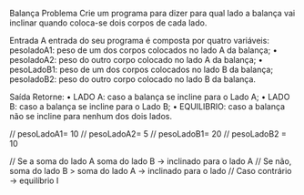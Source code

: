 Balança
Problema
Crie um programa para dizer para qual lado a balança vai inclinar quando coloca-se dois corpos de cada lado.

Entrada
A entrada do seu programa é composta por quatro variáveis:
pesoladoA1: peso de um dos corpos colocados no lado A da balança;
• pesoladoA2: peso do outro corpo colocado no lado A da balança;
• pesoLadoB1: peso de um dos corpos colocados no lado B da balança;
pesoladoB2: peso do outro corpo colocado no lado B da balança.


Saída
Retorne:
• LADO A: caso a balança se incline para o Lado A;
• LADO B: caso a balança se incline para o Lado B;
• EQUILIBRIO: caso a balança não se incline para nenhum dos dois lados.

// pesoLadoA1= 10
// pesoLadoA2= 5
// pesoLadoB1= 20
// pesoLadoB2 = 10

// Se a soma do lado A soma do lado B -> inclinado para o lado A
// Se não, soma do lado B > soma do lado A -> inclinado para o lado
// Caso contrário -> equilíbrio I
